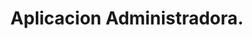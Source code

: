 ---
inProgress: false
title: Aplicacion Administradora.
description: Cumpliendo con la función para poder gestionar la administración de la empresa.
img_alt: Aplicación web con PHP
link: https://github.com/
tags: ['PHP Nativo', 'Bulma CSS', 'PHP']
img: 2.png
---